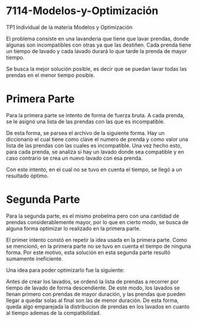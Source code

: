 # 7114-Modelos-y-Optimización
TP1 Individual de la materia Modelos y Optimización

El problema consiste en una lavanderia que tiene que lavar prendas, donde algunas son incompatibles con otras ya que las destiñen. Cada prenda tiene un tiempo de lavado y cada lavado durará lo que tarde la prenda de mayor tiempo.

Se busca la mejor solución posible, es decir que se puedan lavar todas las prendas en el menor tiempo posible.

# Primera Parte

Para la primera parte se intento de forma de fuerza bruta. A cada prenda, se le asignó una lista de las prendas con las que es incompatible.

De esta forma, se parsea el archivo de la siguiente forma. Hay un diccionario el cual tiene como clave el numero de prenda y como valor una lista de las prendas con las cuales es incompatible. 
Una vez hecho esto, para cada prenda, se analiza si hay un lavado donde sea compatible y en caso contrario se crea un nuevo lavado con esa prenda. 

Con este intento, en el cual no se tuvo en cuenta el tiempo, se llegó a un resultado óptimo.

# Segunda Parte

Para la segunda parte, es el mismo probelma pero con una cantidad de prendas considerablemente mayor, por lo que en cierto modo, se busca de alguna forma optimizar lo realizado en la primera parte.

El primer intento constó en repetir la idea usada en la primera parte. Como se mencionó, en la primera parte no se tuvo en cuenta el tiempo de ninguna forma.
Por este motivo, esta solución en esta segunda parte resultó sumamente ineficiente.

Una idea para poder optimizarlo fue la siguiente:

Antes de crear los lavados, se ordenó la lista de prendas a recorrer por tiempo de lavado de forma descendiente. De este modo, los lavados se llenan primero con prendas de mayor duración, y las prendas que pueden llegar a quedar solas al final son las de menor duración. De esta forma, queda algo emparejada la distribucion de prendas en los lavados en cuanto al tiempo ademas de la compatibilidad.



